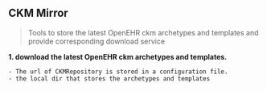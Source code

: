 ## CKM Mirror

> Tools to store the latest OpenEHR ckm archetypes and templates and provide corresponding download service

**1. download the latest OpenEHR ckm archetypes and templates.**

    - The url of CKMRepository is stored in a configuration file.
    - the local dir that stores the archetypes and templates 

